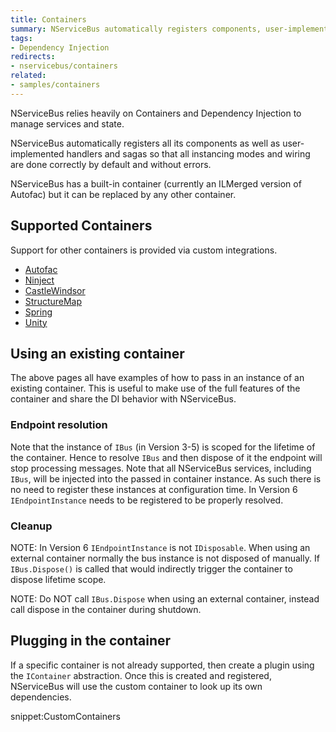 ```yaml
---
title: Containers
summary: NServiceBus automatically registers components, user-implemented handlers, and sagas.
tags:
- Dependency Injection
redirects:
- nservicebus/containers
related:
- samples/containers
---
```


NServiceBus relies heavily on Containers and Dependency Injection to manage services and state.

NServiceBus automatically registers all its components as well as user-implemented handlers and sagas so that all instancing modes and wiring are done correctly by default and without errors.

NServiceBus has a built-in container (currently an ILMerged version of Autofac) but it can be replaced by any other container.


## Supported Containers

Support for other containers is provided via custom integrations.

- [Autofac](autofac.md)
- [Ninject](ninject.md)
- [CastleWindsor](castlewindsor.md)
- [StructureMap](structuremap.md)
- [Spring](spring.md)
- [Unity](unity.md)


## Using an existing container

The above pages all have examples of how to pass in an instance of an existing container. This is useful to make use of the full features of the container and share the DI behavior with NServiceBus.


### Endpoint resolution

Note that the instance of `IBus` (in Version 3-5) is scoped for the lifetime of the container. Hence to resolve `IBus` and then dispose of it the endpoint will stop processing messages. Note that all NServiceBus services, including `IBus`, will be injected into the passed in container instance. As such there is no need to register these instances at configuration time. In Version 6 `IEndpointInstance` needs to be registered to be properly resolved.


### Cleanup

NOTE: In Version 6 `IEndpointInstance` is not `IDisposable`.
When using an external container normally the bus instance is not disposed of manually. If `IBus.Dispose()` is called that would indirectly trigger the container to dispose lifetime scope.

NOTE: Do NOT call `IBus.Dispose` when using an external container, instead call dispose in the container during shutdown.


## Plugging in the container

If a specific container is not already supported, then create a plugin using the `IContainer` abstraction. Once this is created and registered, NServiceBus will use the custom container to look up its own dependencies.

snippet:CustomContainers
